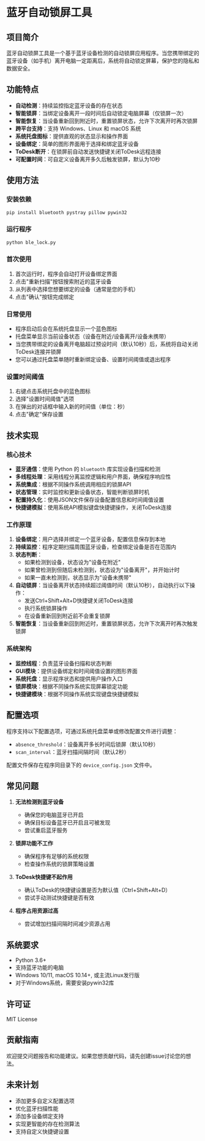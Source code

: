 # 蓝牙自动锁屏工具

## 项目简介

蓝牙自动锁屏工具是一个基于蓝牙设备检测的自动锁屏应用程序。当您携带绑定的蓝牙设备（如手机）离开电脑一定距离后，系统将自动锁定屏幕，保护您的隐私和数据安全。

## 功能特点

- **自动检测**：持续监控指定蓝牙设备的存在状态
- **智能锁屏**：当绑定设备离开一段时间后自动锁定电脑屏幕（仅锁屏一次）
- **智能恢复**：当设备重新回到附近时，重置锁屏状态，允许下次离开时再次锁屏
- **跨平台支持**：支持 Windows、Linux 和 macOS 系统
- **系统托盘图标**：提供直观的状态显示和操作界面
- **设备绑定**：简单的图形界面用于选择和绑定蓝牙设备
- **ToDesk断开**：在锁屏前自动发送快捷键关闭ToDesk远程连接
- **可配置时间**：可自定义设备离开多久后触发锁屏，默认为10秒

## 使用方法

### 安装依赖

```bash
pip install bluetooth pystray pillow pywin32
```

### 运行程序

```bash
python ble_lock.py
```

### 首次使用

1. 首次运行时，程序会自动打开设备绑定界面
2. 点击"重新扫描"按钮搜索附近的蓝牙设备
3. 从列表中选择您想要绑定的设备（通常是您的手机）
4. 点击"确认"按钮完成绑定

### 日常使用

- 程序启动后会在系统托盘显示一个蓝色图标
- 托盘菜单显示当前设备状态（设备在附近/设备离开/设备未携带）
- 当您携带绑定的设备离开电脑超过预设时间（默认10秒）后，系统将自动关闭ToDesk连接并锁屏
- 您可以通过托盘菜单随时重新绑定设备、设置时间阈值或退出程序

### 设置时间阈值

1. 右键点击系统托盘中的蓝色图标
2. 选择"设置时间阈值"选项
3. 在弹出的对话框中输入新的时间值（单位：秒）
4. 点击"确定"保存设置

## 技术实现

### 核心技术

- **蓝牙通信**：使用 Python 的 `bluetooth` 库实现设备扫描和检测
- **多线程处理**：采用线程分离监控逻辑和用户界面，确保程序响应性
- **系统集成**：根据不同操作系统调用相应的锁屏API
- **状态管理**：实时监控和更新设备状态，智能判断锁屏时机
- **配置持久化**：使用JSON文件保存设备配置信息和时间阈值设置
- **快捷键模拟**：使用系统API模拟键盘快捷键操作，关闭ToDesk连接

### 工作原理

1. **设备绑定**：用户选择并绑定一个蓝牙设备，配置信息保存到本地
2. **持续监控**：程序定期扫描周围蓝牙设备，检查绑定设备是否在范围内
3. **状态判断**：
   - 如果检测到设备，状态设为"设备在附近"
   - 如果曾检测到但随后未检测到，状态设为"设备离开"，并开始计时
   - 如果一直未检测到，状态显示为"设备未携带"
4. **自动锁屏**：当设备离开状态持续超过阈值时间（默认10秒），自动执行以下操作：
   - 发送Ctrl+Shift+Alt+D快捷键关闭ToDesk连接
   - 执行系统锁屏操作
   - 在设备重新回到附近前不会重复锁屏
5. **智能恢复**：当设备重新回到附近时，重置锁屏状态，允许下次离开时再次触发锁屏

### 系统架构

- **监控线程**：负责蓝牙设备扫描和状态判断
- **GUI模块**：提供设备绑定和时间阈值设置的图形界面
- **系统托盘**：显示程序状态和提供用户操作入口
- **锁屏模块**：根据不同操作系统实现屏幕锁定功能
- **快捷键模块**：根据不同操作系统实现键盘快捷键模拟

## 配置选项

程序支持以下配置选项，可通过系统托盘菜单或修改配置文件进行调整：

- `absence_threshold`：设备离开多长时间后锁屏（默认10秒）
- `scan_interval`：蓝牙扫描间隔时间（默认2秒）

配置文件保存在程序同目录下的 `device_config.json` 文件中。

## 常见问题

1. **无法检测到蓝牙设备**
   - 确保您的电脑蓝牙已开启
   - 确保目标设备蓝牙已开启且可被发现
   - 尝试重启蓝牙服务

2. **锁屏功能不工作**
   - 确保程序有足够的系统权限
   - 检查操作系统的锁屏策略设置

3. **ToDesk快捷键不起作用**
   - 确认ToDesk的快捷键设置是否为默认值（Ctrl+Shift+Alt+D）
   - 尝试手动测试快捷键是否有效

4. **程序占用资源过高**
   - 尝试增加扫描间隔时间减少资源占用

## 系统要求

- Python 3.6+
- 支持蓝牙功能的电脑
- Windows 10/11, macOS 10.14+, 或主流Linux发行版
- 对于Windows系统，需要安装pywin32库

## 许可证

MIT License

## 贡献指南

欢迎提交问题报告和功能建议。如果您想贡献代码，请先创建issue讨论您的想法。

## 未来计划

- 添加更多自定义配置选项
- 优化蓝牙扫描性能
- 添加多设备绑定支持
- 实现更智能的存在检测算法
- 支持自定义快捷键设置 